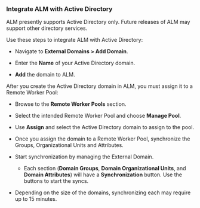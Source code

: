 ﻿[title]: # (Integrate ALM with Active Directory)
[tags]: # (Account Lifecycle Manager,ALM,)
[priority]: # (5310)

### Integrate ALM with Active Directory

ALM presently supports Active Directory only. Future releases of ALM may support other directory services.

Use these steps to integrate ALM with Active Directory:

* Navigate to **External Domains \> Add Domain**.

* Enter the **Name** of your Active Directory domain.

* **Add** the domain to ALM.

After you create the Active Directory domain in ALM, you must assign it to a Remote Worker Pool:

* Browse to the **Remote Worker Pools** section.

* Select the intended Remote Worker Pool and choose **Manage Pool**.

* Use **Assign** and select the Active Directory domain to assign to the pool.

* Once you assign the domain to a Remote Worker Pool, synchronize the Groups, Organizational Units and Attributes.

* Start synchronization by managing the External Domain.

  * Each section (**Domain Groups**, **Domain Organizational Units**, and **Domain Attributes**) will have a **Synchronization** button. Use the buttons to start the syncs.

* Depending on the size of the domains, synchronizing each may require up to 15 minutes.

